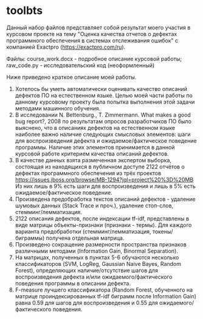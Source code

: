 # toolbts
Данный набор файлов представляет собой результат моего участия в курсовом проекте на тему 
"Оценка качества отчетов о дефектах программного обеспечения в системах отслеживания ошибок" с компанией Exactpro (https://exactpro.com/ru).

Файлы:
course_work.docx - подробное описание курсовой работы;
raw_code.py - исследовательский код (неоформленный)

Ниже приведено краткое описание моей работы.

1. Хотелось бы уметь автоматически оценивать качество описаний дефектов ПО на естественном языке. 
Целью моей части работы по данному курсовому проекту была попытка выполнения этой задачи методами машинного обучения.
2. В исследовании N. Bettenburg., T. Zimmermann. What makes a good bug report?, 2008 
по результатам опросов разработчиков ПО было выяснено, что в описаниях дефектов на естественном языке
наиболее важно наличие следующих смысловых элементов: шаги для воспроизведения дефекта и ожидаемое/фактическое поведение программы. 
Наличие этих элементов принимается в данной курсовой работе критерием качества описаний дефектов.
3. В качестве данных взята размеченная экспертом выборка, состоящая из находящихся в публичном доступе 2122 
отчётов о дефектах программного обеспечения из трёх проектов https://issues.jboss.org/browse/MB-1294?jql=project%20%3D%20MB
Из них лишь в 9% есть шаги для воспроизведения и лишь в 5% есть ожидаемое/фактическое поведение.
4. Произведена предобработка текстов описаний дефектов - удаление шумовых данных (Stack Trace и проч.),
удаление стоп-слов, стемминг/лемматизация.
5. 2122 описания дефектов, после индексации tf-idf, представлены в виде матрицы объекты-признаки (признаки - термы). Для каждого варианта предобработки (стемминг/лемматизация, токены/биграммы) получена отдельная матрица.
6. Произведено сокращение размерности пространства признаков различными методами (Information Gain, Binormal Separation).
7. На матрицах, полученных в пунктах 5-6 обучаются несколько классификаторов (SVM, LogReg, Gaussian Naive Bayes, Random Forest), 
определяющих наличие/отсутствие шагов для воспроизведения дефекта и/или ожидаемого/фактического поведения программы в описании дефекта. 
8. F-measure лучшего классификатора (Random Forest, обученного на матрице проиндексированных tf-idf биграмм после Information Gain)
равна 0.59 для шагов для воспроизведения и 0.55 для ожидаемого/фактического поведения.
